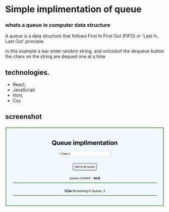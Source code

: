 # Simple implimentation of queue
### whats a queue in computer data structure
A queue is a data structure that follows First In First Out (FIFO) or 'Last In, Last Out' principle. 

in this example a iser enter random string, and onlcickof the dequeue button the chars on the string are dequed one at a time

## technologies.

- React,
- JavaScript
- html,
- Css

## screenshot

<img src="src/assets/queue.png" alt="queue">